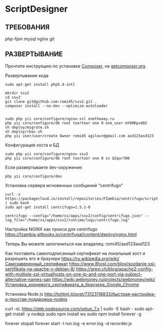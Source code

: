 ScriptDesigner
======================================

ТРЕБОВАНИЯ
----------

php-fpm mysql nginx git


РАЗВЕРТЫВАНИЕ
-------------

Прочтите инструкцию по установке [Composer](http://getcomposer.org/), на [getcomposer.org](http://getcomposer.org/doc/00-intro.md#installation-nix).




Развертывание кода
~~~
sudo apt-get install php5.4-intl

mkrdir ssv2
cd ssv2
git clone git@github.com:romi45/ssv2.git .
composer install --no-dev --optimize-autoloader


sudo php yii core/configure/nginx-ssl onetheway.ru
php yii core/configure/db root toortoor one 0 one_user mY80Kpxd02
sh deploy/migrate.sh
sh deploy/rbac.sh
php yii user/user/create Owner romi45 agilovr@gmail.com asd123asd123
~~~


Конфигурация хоста и БД
~~~
sudo php yii core/configure/nginx ssv2
php yii core/configure/db root toortoor one 0 ss Q2qur7W9
~~~

Если развертываете dev-окружение:
~~~
php yii core/configure/dev
~~~


Установка сервера мгновенных сообщений "centrifugo"
~~~
curl -s https://packagecloud.io/install/repositories/FZambia/centrifugo/script.deb.sh | sudo bash
sudo apt-get install centrifugo=1.5.1-0

centrifugo --config="/home/ss/apps/ssv2/config/centrifugo.json" --log_file="/home/ss/apps/ssv2/runtime/logs/centrifugo.log"
~~~

Настройка NGINX как прокси для centrifugo
https://fzambia.gitbooks.io/centrifugal/content/deploy/nginx.html

Теперь Вы можете залогиниться как владелец: romi45/asd123asd123

Как поставить самоподписанный сертификат на локальный хост и разрешить его в браузере
https://ru.wikipedia.org/wiki/Самозаверенный_сертификат
https://www.8host.com/blog/sozdanie-ssl-sertifikata-na-apache-v-debian-8/
https://grevi.ch/blog/apache2-config-with-multiple-ssl-virtualhosts-on-one-ip-and-one-port-via-subject-alternative-names-san
https://wiki.webmoney.ru/projects/webmoney/wiki/Установка_корневого_сертификата_в_браузере_Google_Chrome


Установка Node.js
http://tohtml.it/post/73123118833/быстрая-настройка-и-простая-поддержка-nodejs

curl -sL https://deb.nodesource.com/setup_7.x | sudo -E bash -
sudo apt-get install -y nodejs
sudo npm install ws
sudo npm install forever -g

forever stopall
forever start -l run.log -e error.log -d recorder.js
